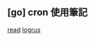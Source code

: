 ## [go] cron 使用筆記



[read](https://segmentfault.com/a/1190000023029219)
[logrus](https://pkg.go.dev/github.com/sirupsen/logrus@v1.7.0?utm_source=gopls)
